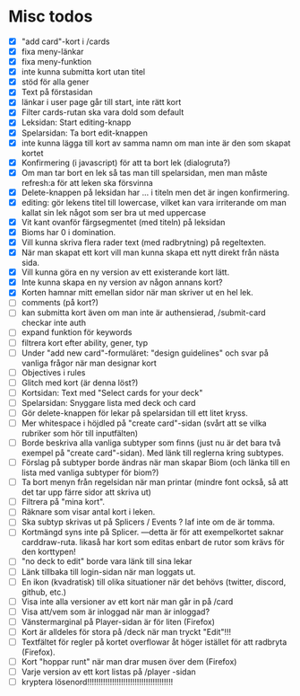 # Misc todos
- [x] "add card"-kort i /cards
- [x] fixa meny-länkar
- [x] fixa meny-funktion
- [x] inte kunna submitta kort utan titel
- [x] stöd för alla gener
- [x] Text på förstasidan
- [x] länkar i user page går till start, inte rätt kort
- [x] Filter cards-rutan ska vara dold som default
- [x] Leksidan: Start editing-knapp
- [x] Spelarsidan: Ta bort edit-knappen
- [x] inte kunna lägga till kort av samma namn om man inte är den som skapat kortet
- [x] Konfirmering (i javascript) för att ta bort lek (dialogruta?)
- [x] Om man tar bort en lek så tas man till spelarsidan, men man måste refresh:a för att leken ska försvinna
- [x] Delete-knappen på leksidan har ... i titeln men det är ingen konfirmering.
- [x] editing: <lektitel> gör lekens titel till lowercase, vilket kan vara irriterande om man kallat sin lek något som ser bra ut med uppercase
- [x] Vit kant ovanför färgsegmentet (med titeln) på leksidan
- [x] Bioms har 0 i domination.
- [x] Vill kunna skriva flera rader text (med radbrytning) på regeltexten.
- [x] När man skapat ett kort vill man kunna skapa ett nytt direkt från nästa sida.
- [x] Vill kunna göra en ny version av ett existerande kort lätt.
- [x] Inte kunna skapa en ny version av någon annans kort?
- [x] Korten hamnar mitt emellan sidor när man skriver ut en hel lek.
- [ ] comments (på kort?)
- [ ] kan submitta kort även om man inte är authensierad, /submit-card checkar inte auth
- [ ] expand funktion för keywords
- [ ] filtrera kort efter ability, gener, typ
- [ ] Under "add new card"-formuläret: "design guidelines" och svar på vanliga frågor när man designar kort
- [ ] Objectives i rules
- [ ] Glitch med kort (är denna löst?)
- [ ] Kortsidan: Text med "Select cards for your deck"
- [ ] Spelarsidan: Snyggare lista med deck och card
- [ ] Gör delete-knappen för lekar på spelarsidan till ett litet kryss.
- [ ] Mer whitespace i höjdled på "create card"-sidan (svårt att se vilka rubriker som hör till inputfälten)
- [ ] Borde beskriva alla vanliga subtyper som finns (just nu är det bara två exempel på "create card"-sidan). Med länk till reglerna kring subtypes.
- [ ] Förslag på subtyper borde ändras när man skapar Biom (och länka till en lista med vanliga subtyper för biom?)
- [ ] Ta bort menyn från regelsidan när man printar (mindre font också, så att det tar upp färre sidor att skriva ut)
- [ ] Filtrera på "mina kort".
- [ ] Räknare som visar antal kort i leken.
- [ ] Ska subtyp skrivas ut på Splicers / Events ? Iaf inte om de är tomma.
- [ ] Kortmängd syns inte på Splicer. —detta är för att exempelkortet saknar carddraw-ruta. likaså har kort som editas enbart de rutor som krävs för den korttypen!
- [ ] "no deck to edit" borde vara länk till sina lekar
- [ ] Länk tillbaka till login-sidan när man loggats ut.
- [ ] En ikon (kvadratisk) till olika situationer när det behövs (twitter, discord, github, etc.)
- [ ] Visa inte alla versioner av ett kort när man går in på /card
- [ ] Visa att/vem som är inloggad när man är inloggad?
- [ ] Vänstermarginal på Player-sidan är för liten (Firefox)
- [ ] Kort är alldeles för stora på /deck när man tryckt "Edit"!!!
- [ ] Textfältet för regler på kortet overflowar åt höger istället för att radbryta (Firefox).
- [ ] Kort "hoppar runt" när man drar musen över dem (Firefox)
- [ ] Varje version av ett kort listas på /player -sidan
- [ ] kryptera lösenord!!!!!!!!!!!!!!!!!!!!!!!!!!!!!!!!!!!!!!
